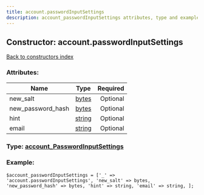 ```yaml
---
title: account.passwordInputSettings
description: account_passwordInputSettings attributes, type and example
---
```

## Constructor: account.passwordInputSettings  
[Back to constructors index](index.md)



### Attributes:

| Name     |    Type       | Required |
|----------|:-------------:|---------:|
|new\_salt|[bytes](../types/bytes.md) | Optional|
|new\_password\_hash|[bytes](../types/bytes.md) | Optional|
|hint|[string](../types/string.md) | Optional|
|email|[string](../types/string.md) | Optional|



### Type: [account\_PasswordInputSettings](../types/account_PasswordInputSettings.md)


### Example:

```
$account_passwordInputSettings = ['_' => 'account.passwordInputSettings', 'new_salt' => bytes, 'new_password_hash' => bytes, 'hint' => string, 'email' => string, ];
```  

